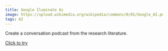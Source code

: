 ```yaml
---
title: Google Iluminate Ai
image: https://upload.wikimedia.org/wikipedia/commons/0/01/Google_AI.png
tags: AI
---
```


Create a conversation podcast from the research literature. 

  [Click to try](https://illuminate.google.com/)
